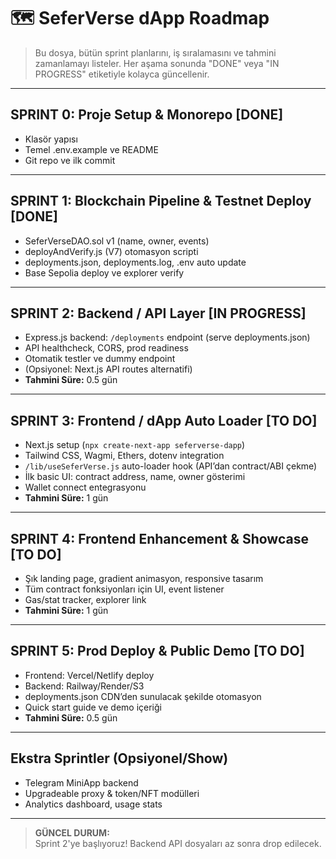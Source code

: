 # 🗺️ SeferVerse dApp Roadmap

> Bu dosya, bütün sprint planlarını, iş sıralamasını ve tahmini zamanlamayı listeler.
> Her aşama sonunda "DONE" veya "IN PROGRESS" etiketiyle kolayca güncellenir.

---

## SPRINT 0: Proje Setup & Monorepo [DONE]
- Klasör yapısı
- Temel .env.example ve README
- Git repo ve ilk commit

---

## SPRINT 1: Blockchain Pipeline & Testnet Deploy [DONE]
- SeferVerseDAO.sol v1 (name, owner, events)
- deployAndVerify.js (V7) otomasyon scripti
- deployments.json, deployments.log, .env auto update
- Base Sepolia deploy ve explorer verify

---

## SPRINT 2: Backend / API Layer [IN PROGRESS]
- Express.js backend: `/deployments` endpoint (serve deployments.json)
- API healthcheck, CORS, prod readiness
- Otomatik testler ve dummy endpoint
- (Opsiyonel: Next.js API routes alternatifi)
- **Tahmini Süre:** 0.5 gün

---

## SPRINT 3: Frontend / dApp Auto Loader [TO DO]
- Next.js setup (`npx create-next-app seferverse-dapp`)
- Tailwind CSS, Wagmi, Ethers, dotenv integration
- `/lib/useSeferVerse.js` auto-loader hook (API’dan contract/ABI çekme)
- İlk basic UI: contract address, name, owner gösterimi
- Wallet connect entegrasyonu
- **Tahmini Süre:** 1 gün

---

## SPRINT 4: Frontend Enhancement & Showcase [TO DO]
- Şık landing page, gradient animasyon, responsive tasarım
- Tüm contract fonksiyonları için UI, event listener
- Gas/stat tracker, explorer link
- **Tahmini Süre:** 1 gün

---

## SPRINT 5: Prod Deploy & Public Demo [TO DO]
- Frontend: Vercel/Netlify deploy
- Backend: Railway/Render/S3
- deployments.json CDN’den sunulacak şekilde otomasyon
- Quick start guide ve demo içeriği
- **Tahmini Süre:** 0.5 gün

---

## Ekstra Sprintler (Opsiyonel/Show)
- Telegram MiniApp backend
- Upgradeable proxy & token/NFT modülleri
- Analytics dashboard, usage stats

---

> **GÜNCEL DURUM:**  
> Sprint 2'ye başlıyoruz! Backend API dosyaları az sonra drop edilecek.

